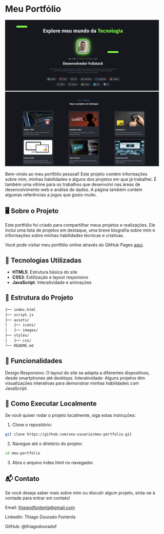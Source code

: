 # Meu Portfólio

![Foto do Portifólio](./github/portifolio1.png)
![Foto do Portifólio](./github/portifolio2.png)

Bem-vindo ao meu portfólio pessoal! Este projeto contém informações sobre mim, minhas habilidades e alguns dos projetos em que já trabalhei. É também uma vitrine para os trabalhos que desenvolvi nas áreas de desenvolvimento web e análise de dados. A página também contém algumas referências a jogos que gosto muito.

## 🖥️ Sobre o Projeto

Este portfólio foi criado para compartilhar meus projetos e realizações. Ele inclui uma lista de projetos em destaque, uma breve biografia sobre mim e informações sobre minhas habilidades técnicas e criativas.

Você pode visitar meu portfólio online através do GitHub Pages [aqui](https://thiagodouradof.github.io/meu-portfolio/).

## 🚀 Tecnologias Utilizadas

- **HTML5**: Estrutura básica do site
- **CSS3**: Estilização e layout responsivo
- **JavaScript**: Interatividade e animações

## 📁 Estrutura do Projeto

```bash
├── index.html
├── script.js      
├── assets/             
│   ├── icons/
│   ├── images/
├── styles/           
│   ├── css/
└── README.md
```

## 🌟 Funcionalidades
Design Responsivo: O layout do site se adapta a diferentes dispositivos, desde smartphones até desktops.
Interatividade: Alguns projetos têm visualizações interativas para demonstrar minhas habilidades com JavaScript.

## 🔧 Como Executar Localmente
Se você quiser rodar o projeto localmente, siga estas instruções:

1.   Clone o repositório:

```bash
git clone https://github.com/seu-usuario/meu-portfolio.git
```
2. Navegue até o diretório do projeto:

```bash
cd meu-portfolio
```
3. Abra o arquivo index.html no navegador.

## 📬 Contato
Se você deseja saber mais sobre mim ou discutir algum projeto, sinta-se à vontade para entrar em contato!

Email: thiagodfontenla@gmail.com

LinkedIn: Thiago Dourado Fontenla

GitHub: @thiagodouradof

